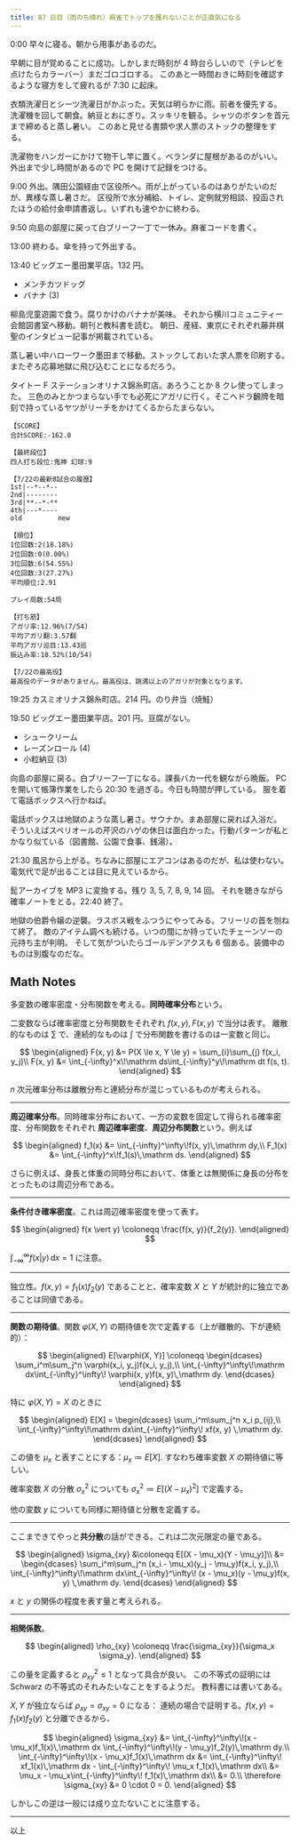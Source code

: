 ```yaml
---
title: 87 日目（雨のち晴れ）麻雀でトップを獲れないことが正直気になる
---
```


0:00 早々に寝る。朝から用事があるのだ。

早朝に目が覚めることに成功。しかしまだ時刻が 4 時台らしいので（テレビを点けたらカラーバー）まだゴロゴロする。
このあと一時間おきに時刻を確認するような寝方をして疲れるが 7:30 に起床。

衣類洗濯日とシーツ洗濯日がかぶった。天気は明らかに雨。前者を優先する。
洗濯機を回して朝食。納豆とおにぎり。スッキリを観る。シャツのボタンを首元まで締めると蒸し暑い。
このあと見せる書類や求人票のストックの整理をする。

洗濯物をハンガーにかけて物干し竿に置く。ベランダに屋根があるのがいい。
外出まで少し時間があるので PC を開けて記録をつける。

9:00 外出。隅田公園経由で区役所へ。雨が上がっているのはありがたいのだが、異様な蒸し暑さだ。
区役所で水分補給、トイレ、定例就労相談、投函されたほうの給付金申請書返し。いずれも速やかに終わる。

9:50 向島の部屋に戻って白ブリーフ一丁で一休み。麻雀コードを書く。

13:00 終わる。傘を持って外出する。

13:40 ビッグエー墨田業平店。132 円。

* メンチカツドッグ
* バナナ (3)

柳島児童遊園で食う。腐りかけのバナナが美味。
それから横川コミュニティー会館図書室へ移動。朝刊と教科書を読む。
朝日、産経、東京にそれぞれ藤井棋聖のインタビュー記事が掲載されている。

蒸し暑い中ハローワーク墨田まで移動。ストックしておいた求人票を印刷する。
またぞろ応募地獄に飛び込むことになるだろう。

タイトー F ステーションオリナス錦糸町店。あろうことか 8 クレ使ってしまった。
三色のみとかつまらない手でも必死にアガリに行く。そこへドラ飜牌を暗刻で持っているヤツがリーチをかけてくるからたまらない。

```text
【SCORE】
合計SCORE:-162.0

【最終段位】
四人打ち段位:鬼神 幻球:9

【7/22の最新8試合の履歴】
1st|--*--*--
2nd|--------
3rd|**--*-**
4th|---*----
old         new

【順位】
1位回数:2(18.18%)
2位回数:0(0.00%)
3位回数:6(54.55%)
4位回数:3(27.27%)
平均順位:2.91

プレイ局数:54局

【打ち筋】
アガリ率:12.96%(7/54)
平均アガリ翻:3.57翻
平均アガリ巡目:13.43巡
振込み率:18.52%(10/54)

【7/22の最高役】
最高役のデータがありません。最高役は、跳満以上のアガリが対象となります。
```

19:25 カスミオリナス錦糸町店。214 円。のり弁当（焼鮭）

19:50 ビッグエー墨田業平店。201 円。豆腐がない。

* シュークリーム
* レーズンロール (4)
* 小粒納豆 (3)

向島の部屋に戻る。白ブリーフ一丁になる。課長バカ一代を観ながら晩飯。
PC を開いて帳簿作業をしたら 20:30 を過ぎる。今日も時間が押している。
服を着て電話ボックスへ行かねば。

電話ボックスは地獄のような蒸し暑さ。サウナか。まあ部屋に戻れば入浴だ。
そういえばスペリオールの芹沢のハゲの休日は面白かった。行動パターンが私とかなり似ている（図書館、公園で食事、銭湯）。

21:30 風呂から上がる。ちなみに部屋にエアコンはあるのだが、私は使わない。
電気代で足が出ることは目に見えているから。

髭アーカイブを MP3 に変換する。残り 3, 5, 7, 8, 9, 14 回。
それを聴きながら確率ノートをとる。22:40 終了。

地獄の伯爵令嬢の逆襲。ラスボス戦をふつうにやってみる。フリーリの首を刎ねて終了。
敵のアイテム調べも続ける。いつの間にか持っていたチェーンソーの元持ち主が判明。
そして気がついたらゴールデンアクスも 6 個ある。装備中のものは別腹なのだな。

## Math Notes

多変数の確率密度・分布関数を考える。**同時確率分布**という。

二変数ならば確率密度と分布関数をそれぞれ $f(x, y), F(x, y)$ で当分は表す。
離散的なものは $\sum$ で、連続的なものは $\int$ で分布関数を書けるのは一変数と同じ。

$$
\begin{aligned}
F(x, y) &= P(X \le x, Y \le y) = \sum_{i}\sum_{j} f(x_i, y_j)\\
F(x, y) &= \int_{-\infty}^x\!\mathrm ds\int_{-\infty}^y\!\mathrm dt f(s, t).
\end{aligned}
$$

$n$ 次元確率分布は離散分布と連続分布が混じっているものが考えられる。

----

**周辺確率分布**。同時確率分布において、一方の変数を固定して得られる確率密度、分布関数をそれぞれ
**周辺確率密度**、**周辺分布関数**という。例えば

$$
\begin{aligned}
f_1(x) &= \int_{-\infty}^\infty\!f(x, y)\,\mathrm dy,\\
F_1(x) &= \int_{-\infty}^x\!f_1(s)\,\mathrm ds.
\end{aligned}
$$

さらに例えば、身長と体重の同時分布において、体重とは無関係に身長の分布をとったものは周辺分布である。

----

**条件付き確率密度**。これは周辺確率密度を使って表す。

$$
\begin{aligned}
f(x \vert y) \coloneqq \frac{f(x, y)}{f_2(y)}.
\end{aligned}
$$

$\displaystyle\int_{-\infty}^\infty f(x\vert y)\,\mathrm dx = 1$ に注意。

----

独立性。$f(x, y) = f_1(x)f_2(y)$ であることと、確率変数 $X$ と $Y$ が統計的に独立であることは同値である。

----

**関数の期待値**。関数 $\varphi(X, Y)$ の期待値を次で定義する（上が離散的、下が連続的）：

$$
\begin{aligned}
E[\varphi(X, Y)] \coloneqq \begin{dcases}
\sum_i^m\sum_j^n \varphi(x_i, y_j)f(x_i, y_j),\\
\int_{-\infty}^\infty\!\mathrm dx\int_{-\infty}^\infty\! \varphi(x, y)f(x, y)\,\mathrm dy.
\end{dcases}
\end{aligned}
$$

特に $\varphi(X, Y) = X$ のときに

$$
\begin{aligned}
E[X] = \begin{dcases}
\sum_i^m\sum_j^n x_i p_{ij},\\
\int_{-\infty}^\infty\!\mathrm dx\int_{-\infty}^\infty\! xf(x, y) \,\mathrm dy.
\end{dcases}
\end{aligned}
$$

この値を $\mu_x$ と表すことにする：$\mu_x \coloneqq E[X].$
すなわち確率変数 $X$ の期待値に等しい。

確率変数 $X$ の分散 $\sigma_x^2$ についても $\sigma^2_x \coloneqq E[(X - \mu_x)^2]$ で定義する。

他の変数 $y$ についても同様に期待値と分散を定義する。

----

ここまできてやっと**共分散**の話ができる。これは二次元限定の量である。

$$
\begin{aligned}
\sigma_{xy} &\coloneqq E[(X - \mu_x)(Y - \mu_y)]\\
&= \begin{dcases}
\sum_i^m\sum_j^n (x_i - \mu_x)(y_j - \mu_y)f(x_i, y_j),\\
\int_{-\infty}^\infty\!\mathrm dx\int_{-\infty}^\infty\! (x - \mu_x)(y - \mu_y)f(x, y) \,\mathrm dy.
\end{dcases}
\end{aligned}
$$

$x$ と $y$ の関係の程度を表す量と考えられる。

----

**相関係数**。

$$
\begin{aligned}
\rho_{xy} \coloneqq \frac{\sigma_{xy}}{\sigma_x \sigma_y}.
\end{aligned}
$$

この量を定義すると $\rho_{xy}^2 \le 1$ となって具合が良い。
この不等式の証明には Schwarz の不等式のそれみたいなことをするようだ。
教科書には書いてある。

$X, Y$ が独立ならば $\rho_{xy} = \sigma_{xy} = 0$ になる：
連続の場合で証明する。$f(x, y) = f_1(x)f_2(y)$ と分離できるから、

$$
\begin{aligned}
\sigma_{xy} &= \int_{-\infty}^\infty\!(x - \mu_x)f_1(x)\,\mathrm dx
\int_{-\infty}^\infty\!(y - \mu_y)f_2(y)\,\mathrm dy.\\
\int_{-\infty}^\infty\!(x - \mu_x)f_1(x)\,\mathrm dx
&= \int_{-\infty}^\infty\! xf_1(x)\,\mathrm dx - \int_{-\infty}^\infty\! \mu_x f_1(x)\,\mathrm dx\\
&= \mu_x - \mu_x\int_{-\infty}^\infty\! f_1(x)\,\mathrm dx\\
&= 0.\\
\therefore \sigma_{xy} &= 0 \cdot 0 = 0.
\end{aligned}
$$

しかしこの逆は一般には成り立たないことに注意する。

----

以上
